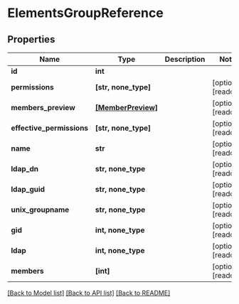 # ElementsGroupReference


## Properties

Name | Type | Description | Notes
------------ | ------------- | ------------- | -------------
**id** | **int** |  | 
**permissions** | **[str, none_type]** |  | [optional] [readonly] 
**members_preview** | [**[MemberPreview]**](MemberPreview.md) |  | [optional] [readonly] 
**effective_permissions** | **[str, none_type]** |  | [optional] [readonly] 
**name** | **str** |  | [optional] [readonly] 
**ldap_dn** | **str, none_type** |  | [optional] [readonly] 
**ldap_guid** | **str, none_type** |  | [optional] [readonly] 
**unix_groupname** | **str, none_type** |  | [optional] [readonly] 
**gid** | **int, none_type** |  | [optional] [readonly] 
**ldap** | **int, none_type** |  | [optional] [readonly] 
**members** | **[int]** |  | [optional] [readonly] 

[[Back to Model list]](../#documentation-for-models) [[Back to API list]](../#documentation-for-api-endpoints) [[Back to README]](../)


